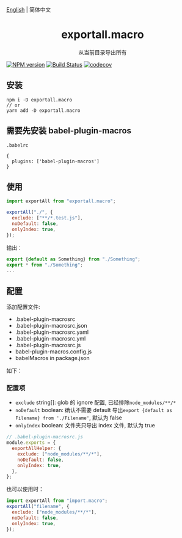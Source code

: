 [English](./README.md) | 简体中文

<div align="center">
<h1>exportall.macro</h1>
从当前目录导出所有
</div>

[![NPM version](https://img.shields.io/npm/v/import.macro.svg?style=flat)](https://npmjs.org/package/exportall.macro)
[![Build Status](https://www.travis-ci.org/gitHber/export-all.macro.svg?branch=master)](https://www.travis-ci.org/github/gitHber/export-all.macro)
[![codecov](https://codecov.io/gh/gitHber/export-all.macro/branch/master/graph/badge.svg)](https://codecov.io/gh/gitHber/export-all.macro)

## 安装

```shell
npm i -D exportall.macro
// or
yarn add -D exportall.macro
```

## 需要先安装 babel-plugin-macros

`.babelrc`

```shell
{
  plugins: ['babel-plugin-macros']
}
```

## 使用

```js
import exportAll from "exportall.macro";

exportAll("./", {
  exclude: ["**/*.test.js"],
  noDefault: false,
  onlyIndex: true,
});
```

输出：

```js
export {default as Something} from "./Something";
export * from "./Something";
...
```

## 配置

添加配置文件:

- .babel-plugin-macrosrc
- .babel-plugin-macrosrc.json
- .babel-plugin-macrosrc.yaml
- .babel-plugin-macrosrc.yml
- .babel-plugin-macrosrc.js
- babel-plugin-macros.config.js
- babelMacros in package.json

如下：

### 配置项

- `exclude` string[]: glob 的 ignore 配置, 已经排除`node_modules/**/*`
- `noDefault` boolean: 确认不需要 default 导出`export {default as Filename} from './Filename'`, 默认为 false
- `onlyIndex` boolean: 文件夹只导出 index 文件, 默认为 true

```js
// .babel-plugin-macrosrc.js
module.exports = {
  exportAllHelper: {
    exclude: ["node_modules/**/*"],
    noDefault: false,
    onlyIndex: true,
  },
};
```

也可以使用时：

```js
import exportAll from "import.macro";
exportAll("filename", {
  exclude: ["node_modules/**/*"],
  noDefault: false,
  onlyIndex: true,
});
```
